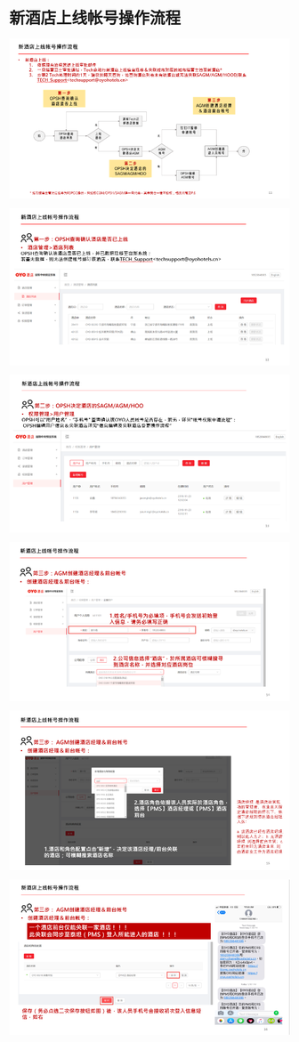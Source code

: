 # 新酒店上线帐号操作流程

![](../../../.gitbook/assets/image%20%28163%29.png)

  


![](../../../.gitbook/assets/image%20%28115%29.png)

  


![](../../../.gitbook/assets/image%20%28199%29.png)

![](../../../.gitbook/assets/image%20%28268%29.png)

  


![](../../../.gitbook/assets/image%20%2879%29.png)

  


![](../../../.gitbook/assets/image%20%28192%29.png)

